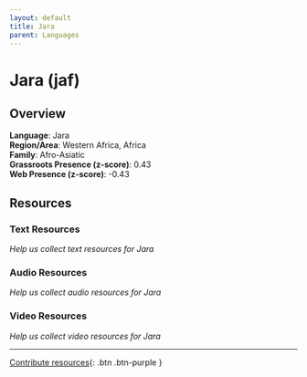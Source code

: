 ```yaml
---
layout: default
title: Jara
parent: Languages
---
```


# Jara (jaf)

## Overview

**Language**: Jara  
**Region/Area**: Western Africa, Africa  
**Family**: Afro-Asiatic  
**Grassroots Presence (z-score)**: 0.43  
**Web Presence (z-score)**: -0.43  

## Resources

### Text Resources
*Help us collect text resources for Jara*

### Audio Resources
*Help us collect audio resources for Jara*

### Video Resources
*Help us collect video resources for Jara*

---

[Contribute resources](https://forms.office.com/e/1SfLJx3u1r){: .btn .btn-purple }
